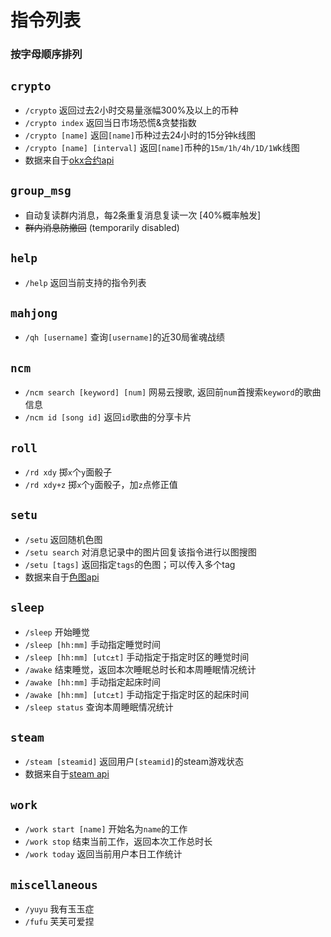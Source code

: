 # 指令列表
### 按字母顺序排列

## `crypto`

* `/crypto` 返回过去2小时交易量涨幅300%及以上的币种
* `/crypto index` 返回当日市场恐慌&贪婪指数
* `/crypto [name]` 返回`[name]`币种过去24小时的15分钟k线图
* `/crypto [name] [interval]` 返回`[name]`币种的`15m/1h/4h/1D/1W`k线图
* 数据来自于[okx合约api](https://www.okx.com/docs-v5/en/#overview)

## `group_msg`
* 自动复读群内消息，每2条重复消息复读一次 [40%概率触发]
* ~~群内消息防撤回~~ (temporarily disabled)

## `help`
* `/help` 返回当前支持的指令列表

## `mahjong`
* `/qh [username]` 查询`[username]`的近30局雀魂战绩

## `ncm`
* `/ncm search [keyword] [num]` 网易云搜歌, 返回前`num`首搜索`keyword`的歌曲信息
* `/ncm id [song id]` 返回`id`歌曲的分享卡片

## `roll`
* `/rd xdy` 掷`x`个`y`面骰子
* `/rd xdy+z` 掷`x`个`y`面骰子，加`z`点修正值

## `setu`

* `/setu` 返回随机色图
* `/setu search` 对消息记录中的图片回复该指令进行以图搜图
* `/setu [tags]` 返回指定`tags`的色图；可以传入多个tag
* 数据来自于[色图api](https://github.com/yuban10703/SetuAPI)

## `sleep`

* `/sleep` 开始睡觉
* `/sleep [hh:mm]` 手动指定睡觉时间
* `/sleep [hh:mm] [utc±t]` 手动指定于指定时区的睡觉时间
* `/awake` 结束睡觉，返回本次睡眠总时长和本周睡眠情况统计
* `/awake [hh:mm]` 手动指定起床时间
* `/awake [hh:mm] [utc±t]` 手动指定于指定时区的起床时间
* `/sleep status` 查询本周睡眠情况统计

## `steam`
* `/steam [steamid]` 返回用户`[steamid]`的steam游戏状态
* 数据来自于[steam api](https://developer.valvesoftware.com/wiki/Steam_Web_API)

## `work`
* `/work start [name]` 开始名为`name`的工作
* `/work stop` 结束当前工作，返回本次工作总时长
* `/work today` 返回当前用户本日工作统计

## `miscellaneous`
* `/yuyu` 我有玉玉症
* `/fufu` 芙芙可爱捏

